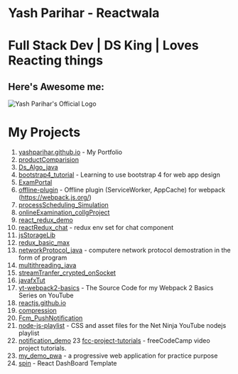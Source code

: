 # Yash Parihar - Reactwala
# Full Stack Dev | DS King | Loves Reacting things

## Here's Awesome me:
![Yash Parihar's Official Logo](yashparihar.github.io/assets/3f2a313a-8c3b-4311-87fa-b36cc31db8e4.jpg "Yash Parihar's Official Logo")

# My Projects

1. [yashparihar.github.io](https://github.com/yashparihar/yashparihar.github.io) - My Portfolio
2. [productComparision](https://github.com/yashparihar/productComparision)
3. [Ds_Algo_java](https://github.com/yashparihar/Ds_Algo_java)
4. [bootstrap4_tutorial](https://github.com/yashparihar/bootstrap4_tutorial) - Learning to use bootstrap 4 for web app design
5. [ExamPortal](https://github.com/yashparihar/ExamPortal)
6. [offline-plugin](https://github.com/yashparihar/offline-plugin) - Offline plugin (ServiceWorker, AppCache) for webpack (https://webpack.js.org/)
7. [processScheduling_Simulation](https://github.com/yashparihar/processScheduling_Simulation)
8. [onlineExamination_collgProject](https://github.com/yashparihar/onlineExamination_collgProject)
9. [react_redux_demo](https://github.com/yashparihar/react_redux_demo)
10. [reactRedux_chat](https://github.com/yashparihar/reactRedux_chat) - redux env set for chat component
11. [jsStorageLib](https://github.com/yashparihar/jsStorageLib)
12. [redux_basic_max](https://github.com/yashparihar/redux_basic_max)
13. [networkProtocol_java](https://github.com/yashparihar/networkProtocol_java) - computere network protocol demostration in the form of program
14. [multithreading_java](https://github.com/yashparihar/multithreading_java)
15. [streamTranfer_crypted_onSocket](https://github.com/yashparihar/streamTranfer_crypted_onSocket)
16. [javafxTut](https://github.com/yashparihar/javafxTut)
17. [yt-webpack2-basics](https://github.com/yashparihar/yt-webpack2-basics) - The Source Code for my Webpack 2 Basics Series on YouTube
18. [reactjs.github.io](https://github.com/yashparihar/reactjs.github.io)
19. [compression](https://github.com/yashparihar/compression)
20. [Fcm_PushNotification](https://github.com/yashparihar/Fcm_PushNotification)
21. [node-js-playlist](https://github.com/yashparihar/node-js-playlist) - CSS and asset files for the Net Ninja YouTube nodejs playlist
22. [notification_demo](https://github.com/yashparihar/notification_demo)
23  [fcc-project-tutorials](https://github.com/yashparihar/fcc-project-tutorials) - freeCodeCamp video project tutorials.
24. [my_demo_pwa](https://github.com/yashparihar/my_demo_pwa) - a progressive web application for practice purpose
25. [spin](https://github.com/yashparihar/spin) - React DashBoard Template
